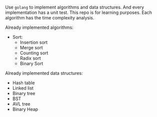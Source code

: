 Use `golang` to implement algorithms and data structures. And every implementation has a unit test. This repo is for learning purposes. Each algorithm has the time complexity analysis.

Already implemented algorithms:
* Sort:
  * Insertion sort
  * Merge sort
  * Counting sort
  * Radix sort 
  * Binary Sort


Already implemented data structures:
* Hash table
* Linked list
* Binary tree
* BST
* AVL tree 
* Binary Heap
